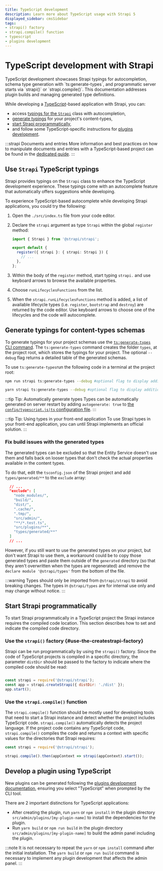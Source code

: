 ```yaml
---
title: TypeScript development
description: Learn more about TypeScript usage with Strapi 5
displayed_sidebar: cmsSidebar
tags:
- strapi() factory
- strapi.compile() function
- typescript
- plugins development
---
```


# TypeScript development with Strapi

<Tldr>
TypeScript development showcases Strapi typings for autocompletion, schema type generation with `ts:generate-types`, and programmatic server starts via `strapi()` or `strapi.compile()`. This documentation addresses plugin builds and managing generated type definitions.
</Tldr>

While developing a [TypeScript](/cms/typescript)-based application with Strapi, you can:

- access [typings for the `Strapi`](#use-strapi-typescript-typings) class with autocompletion,
- [generate typings](#generate-typings-for-content-types-schemas) for your project's content-types,
- [start Strapi programmatically](#start-strapi-programmatically),
- and follow some TypeScript-specific instructions for [plugins development](#develop-a-plugin-using-typescript).

:::strapi Documents and entries
More information and best practices on how to manipulate documents and entries with a TypeScript-based project can be found in the [dedicated guide](/cms/typescript/documents-and-entries).
:::

## Use `Strapi` TypeScript typings

Strapi provides typings on the `Strapi` class to enhance the TypeScript development experience. These typings come with an autocomplete feature that automatically offers suggestions while developing.

To experience TypeScript-based autocomplete while developing Strapi applications, you could try the following:

1. Open the `./src/index.ts` file from your code editor.
2. Declare the `strapi` argument as type `Strapi` within the global `register` method:

    ```typescript title="./src/index.ts"
    import { Strapi } from '@strapi/strapi';

    export default {
      register({ strapi }: { strapi: Strapi }) {
        // ...
      },
    };
    ```

3. Within the body of the `register` method, start typing `strapi.` and use keyboard arrows to browse the available properties.

4. Choose `runLifecyclesFunctions` from the list.

5. When the `strapi.runLifecyclesFunctions` method is added, a list of available lifecycle types (i.e. `register`, `bootstrap` and `destroy`) are returned by the code editor. Use keyboard arrows to choose one of the lifecycles and the code will autocomplete.

## Generate typings for content-types schemas

To generate typings for your project schemas use the [`ts:generate-types` CLI command](/cms/cli#strapi-ts). The `ts:generate-types` command creates the folder `types`, at the project root, which stores the typings for your project. The optional `--debug` flag returns a detailed table of the generated schemas.

To use `ts:generate-types`run the following code in a terminal at the project root:

<Tabs groupId="yarn-npm">
<TabItem value="npm">

```sh
npm run strapi ts:generate-types --debug #optional flag to display additional logging
```

</TabItem>

<TabItem value="yarn">

```sh
yarn strapi ts:generate-types --debug #optional flag to display additional logging
```

</TabItem>
</Tabs>

:::tip Tip: Automatically generate types
Types can be automatically generated on server restart by adding `autogenerate: true` to [the `config/typescript.js|ts` configuration file](/cms/configurations/typescript#strapi-specific-configuration-for-typescript).
:::

:::tip Tip: Using types in your front-end application
To use Strapi types in your front-end application, you can <ExternalLink to="https://github.com/strapi-community/strapi-typed-fronend" text="use a workaround"/> until Strapi implements an official solution.
:::

### Fix build issues with the generated types

The generated types can be excluded so that the Entity Service doesn't use them and falls back on looser types that don't check the actual properties available in the content types.

To do that, edit the `tsconfig.json` of the Strapi project and add `types/generated/**` to the `exclude` array:

```json title="./tsconfig.json"
  // ...
  "exclude": [
    "node_modules/",
    "build/",
    "dist/",
    ".cache/",
    ".tmp/",
    "src/admin/",
    "**/*.test.ts",
    "src/plugins/**",
    "types/generated/**"
  ]
  // ...
```

However, if you still want to use the generated types on your project, but don't want Strapi to use them, a workaround could be to copy those generated types and paste them outside of the `generated` directory (so that they aren't overwritten when the types are regenerated) and remove the `declare module '@strapi/types'` from the bottom of the file.

:::warning
Types should only be imported from `@strapi/strapi` to avoid breaking changes. The types in `@strapi/types` are for internal use only and may change without notice.
:::

## Start Strapi programmatically

To start Strapi programmatically in a TypeScript project the Strapi instance requires the compiled code location. This section describes how to set and indicate the compiled code directory.

### Use the `strapi()` factory {#use-the-createstrapi-factory}

Strapi can be run programmatically by using the `strapi()` factory. Since the code of TypeScript projects is compiled in a specific directory, the parameter `distDir` should be passed to the factory to indicate where the compiled code should be read:

```js title="./server.js"

const strapi = require('@strapi/strapi');
const app = strapi.createStrapi({ distDir: './dist' });
app.start(); 
```

### Use the `strapi.compile()` function

The `strapi.compile()` function should be mostly used for developing tools that need to start a Strapi instance and detect whether the project includes TypeScript code. `strapi.compile()` automatically detects the project language. If the project code contains any TypeScript code, `strapi.compile()` compiles the code and returns a context with specific values for the directories that Strapi requires:

```js
const strapi = require('@strapi/strapi');

strapi.compile().then(appContext => strapi(appContext).start());
```

## Develop a plugin using TypeScript

New plugins can be generated following the [plugins development documentation](/cms/plugins-development/developing-plugins), ensuring you select "TypeScript" when prompted by the CLI tool.

There are 2 important distinctions for TypeScript applications:

- After creating the plugin, run `yarn` or `npm install` in the plugin directory `src/admin/plugins/[my-plugin-name]` to install the dependencies for the plugin.
- Run `yarn build` or `npm run build` in the plugin directory `src/admin/plugins/[my-plugin-name]` to build the admin panel including the plugin.

:::note
It is not necessary to repeat the `yarn` or `npm install` command after the initial installation. The `yarn build` or `npm run build` command is necessary to implement any plugin development that affects the admin panel.
:::
